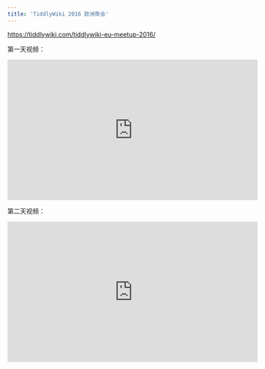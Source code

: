```yaml
---
title: 'TiddlyWiki 2016 欧洲聚会'
---
```


<https://tiddlywiki.com/tiddlywiki-eu-meetup-2016/>

第一天视频：

<iframe width="560" height="315" src="https://www.youtube.com/embed/7o0ClSI7Tdg" frameborder="0" allowfullscreen></iframe>

第二天视频：

<iframe width="560" height="315" src="https://www.youtube.com/embed/ipXyZkC8tjM" frameborder="0" allowfullscreen></iframe>